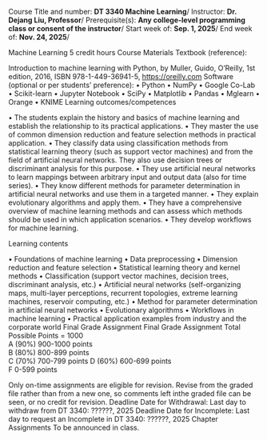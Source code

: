 Course Title and number: 	**DT 3340 Machine Learning**/
Instructor:	**Dr. Dejang Liu, Professor**/
Prerequisite(s):	**Any college-level programming class or consent of the instructor**/
Start week of:	**Sep. 1, 2025**/
End week of:	**Nov. 24, 2025**/

Machine Learning 5 credit hours
Course Materials
Textbook (reference):

Introduction to machine learning with Python, by Muller, Guido, O’Reilly, 1st edition, 2016, ISBN 978-1-449-36941-5, https://oreilly.com 
Software (optional or per students’ preference):
•	Python
•	NumPy
•	Google Co-Lab
•	Scikit-learn
•	Jupyter Notebook
•	SciPy
•	Matplotlib
•	Pandas
•	Mglearn
•	Orange
•	KNIME
Learning outcomes/competences

•	The students explain the history and basics of machine learning and establish the relationship to its practical applications.
•	They master the use of common dimension reduction and feature selection methods in practical application.
•	They classify data using classification methods from statistical learning theory (such as support vector machines) and from the field of artificial neural networks. They also use decision trees or discriminant analysis for this purpose.
•	They use artificial neural networks to learn mappings between arbitrary input and output data (also for time series).
•	They know different methods for parameter determination in artificial neural networks and use them in a targeted manner.
•	They explain evolutionary algorithms and apply them.
•	They have a comprehensive overview of machine learning methods and can assess which methods should be used in which application scenarios.
•	They develop workflows for machine learning.

Learning contents

•	Foundations of machine learning 
•	Data preprocessing 
•	Dimension reduction and feature selection 
•	Statistical learning theory and kernel methods 
•	Classification (support vector machines, decision trees, discriminant analysis, etc.) 
•	Artificial neural networks (self-organizing maps, multi-layer perceptions, recurrent topologies, extreme learning machines, reservoir computing, etc.) 
•	Method for parameter determination in artificial neural networks 
•	Evolutionary algorithms 
•	Workflows in machine learning 
•	Practical application examples from industry and the corporate world 
Final Grade Assignment
Final Grade Assignment
Total Possible Points = 1000	
A (90%)     900-1000 points  
B (80%)     800-899 points  
C (70%)     700-799 points
D (60%)     600-699 points  
F	    	 0-599 points

Only on-time assignments are eligible for revision. Revise from the graded file rather than from a new one, so comments left inthe  graded file can be seen, or no credit for revision.
Deadline Date for Withdrawal:
Last day to withdraw from DT 3340: ??????, 2025
Deadline Date for Incomplete:
Last day to request an Incomplete in DT 3340: ??????, 2025
Chapter Assignments
To be announced in class. 

